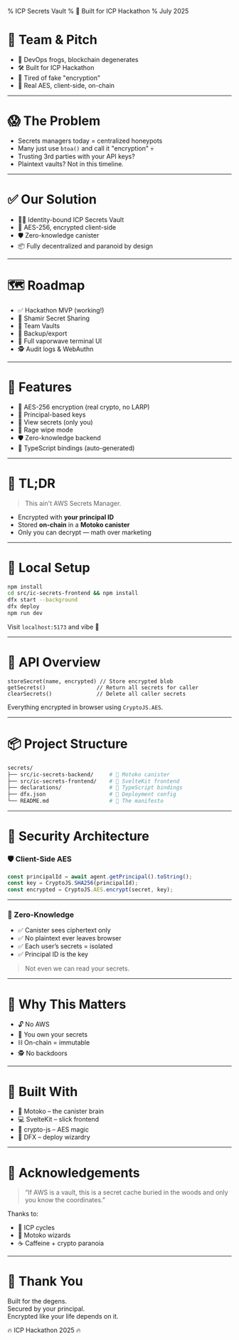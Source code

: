 % ICP Secrets Vault
% 🔐 Built for ICP Hackathon
% July 2025

# 👥 Team & Pitch

- 🧠 DevOps frogs, blockchain degenerates
- 🛠 Built for ICP Hackathon
- 😤 Tired of fake "encryption"
- 🔐 Real AES, client-side, on-chain

---

# 😱 The Problem

- Secrets managers today = centralized honeypots  
- Many just use `btoa()` and call it "encryption" 💀  
- Trusting 3rd parties with your API keys?  
- Plaintext vaults? Not in this timeline.

---

# ✅ Our Solution

- 🧑‍🚀 Identity-bound ICP Secrets Vault  
- 🔐 AES-256, encrypted client-side  
- 🛡 Zero-knowledge canister  
- 📦 Fully decentralized and paranoid by design  

---

# 🗺 Roadmap

- ✅ Hackathon MVP (working!)
- 🔄 Shamir Secret Sharing
- 🤝 Team Vaults
- 🔄 Backup/export
- 🎨 Full vaporwave terminal UI
- 🕵️ Audit logs & WebAuthn

---

# 🧠 Features

- 🔐 AES-256 encryption (real crypto, no LARP)
- 🔑 Principal-based keys
- 👀 View secrets (only you)
- 🔄 Rage wipe mode
- 🛡 Zero-knowledge backend
- 💅 TypeScript bindings (auto-generated)

---

# 🚀 TL;DR

> This ain't AWS Secrets Manager.

- Encrypted with **your principal ID**
- Stored **on-chain** in a **Motoko canister**
- Only you can decrypt — math over marketing

---

# 🔧 Local Setup

```bash
npm install
cd src/ic-secrets-frontend && npm install
dfx start --background
dfx deploy
npm run dev
```

Visit `localhost:5173` and vibe 🧘

---

# 🔐 API Overview

```motoko
storeSecret(name, encrypted) // Store encrypted blob
getSecrets()                // Return all secrets for caller
clearSecrets()              // Delete all caller secrets
```

Everything encrypted in browser using `CryptoJS.AES`.

---

# 📦 Project Structure

```bash
secrets/
├── src/ic-secrets-backend/     # 🦀 Motoko canister
├── src/ic-secrets-frontend/    # 🎨 SvelteKit frontend
├── declarations/               # 🤖 TypeScript bindings
├── dfx.json                    # 🔧 Deployment config
└── README.md                   # 🧾 The manifesto
```

---

# 🔐 Security Architecture

### 🛡 Client-Side AES

```ts
const principalId = await agent.getPrincipal().toString();
const key = CryptoJS.SHA256(principalId);
const encrypted = CryptoJS.AES.encrypt(secret, key);
```

---

### 🧠 Zero-Knowledge

- ✅ Canister sees ciphertext only
- ✅ No plaintext ever leaves browser
- ✅ Each user’s secrets = isolated
- ✅ Principal ID is the key

> Not even we can read your secrets.

---

# 🧮 Why This Matters

- 🔓 No AWS
- 🧠 You own your secrets
- ⛓ On-chain = immutable
- 🕵️ No backdoors

---

# 👾 Built With

- 🧬 Motoko – the canister brain
- 💻 SvelteKit – slick frontend
- 🔐 crypto-js – AES magic
- 🔧 DFX – deploy wizardry

---

# 🙌 Acknowledgements

> “If AWS is a vault, this is a secret cache buried in the woods and only you know the coordinates.”

Thanks to:
- 🧠 ICP cycles
- 🧙 Motoko wizards
- ☕ Caffeine + crypto paranoia

---

# 🙏 Thank You

Built for the degens.  
Secured by your principal.  
Encrypted like your life depends on it.

🔥 ICP Hackathon 2025 🔥

